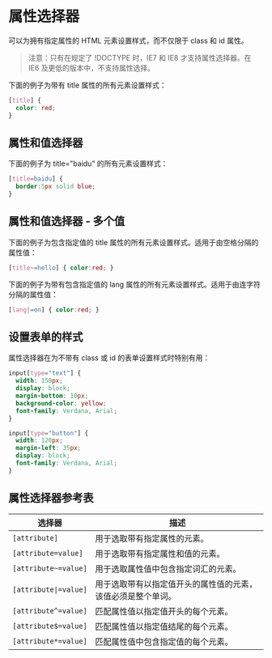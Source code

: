 # 属性选择器

可以为拥有指定属性的 HTML 元素设置样式，而不仅限于 class 和 id 属性。

> 注意：只有在规定了 !DOCTYPE 时，IE7 和 IE8 才支持属性选择器。在 IE6 及更低的版本中，不支持属性选择。

下面的例子为带有 title 属性的所有元素设置样式：

```css
[title] {
  color: red;
}
```

## 属性和值选择器

下面的例子为 title="baidu" 的所有元素设置样式：

```css
[title=baidu] {
  border:5px solid blue;
}
```

## 属性和值选择器 - 多个值

下面的例子为包含指定值的 title 属性的所有元素设置样式。适用于由空格分隔的属性值：

```css
[title~=hello] { color:red; }
```

下面的例子为带有包含指定值的 lang 属性的所有元素设置样式。适用于由连字符分隔的属性值：

```css
[lang|=en] { color:red; }
```

## 设置表单的样式

属性选择器在为不带有 class 或 id 的表单设置样式时特别有用：

```css
input[type="text"] {
  width: 150px;
  display: block;
  margin-bottom: 10px;
  background-color: yellow;
  font-family: Verdana, Arial;
}

input[type="button"] {
  width: 120px;
  margin-left: 35px;
  display: block;
  font-family: Verdana, Arial;
}
```

## 属性选择器参考表

| 选择器                   | 描述                             |
| --------------------- | ------------------------------ |
| `[attribute]`         | 用于选取带有指定属性的元素。                 |
| `[attribute=value]`   | 用于选取带有指定属性和值的元素。               |
| `[attribute~=value]`  | 用于选取属性值中包含指定词汇的元素。             |
| `[attribute\|=value]` | 用于选取带有以指定值开头的属性值的元素，该值必须是整个单词。 |
| `[attribute^=value]`  | 匹配属性值以指定值开头的每个元素。              |
| `[attribute$=value]`  | 匹配属性值以指定值结尾的每个元素。              |
| `[attribute*=value]`  | 匹配属性值中包含指定值的每个元素。              |